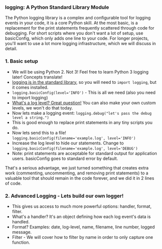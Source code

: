 

### logging: A Python Standard Library Module
The Python logging library is a complex and configurable tool for logging events in your code, it is a core Python skill.  At the most basic, is a replacement for the print statements frequently scattered through code for debugging. For short scripts where you don't want a lot of setup, use basicConfig, which only adds one line to your code.  For longer projects, you'll want to use a lot more logging infrastructure, which we will discuss in detail. 



### 1. Basic setup
- We will be using Python 2.  Not 3!  Feel free to learn Python 3 logging later! Concepts translate!
- [logging is in the standard library](https://docs.python.org/2/library/logging.html), so you will need to `import logging`, but it comes installed.
- `logging.basicConfig(level='INFO')` - This is all we need (also you need to import logging)
- [What's a log level? Great question!](https://docs.python.org/2/library/logging.html#logging-levels) You can also make your own custom levels, we won't do that today.
- Now lets make a logging event: `logging.debug("let's pass the debug level a string.")`
- This is good enough to replace print statements in any tiny scripts you do.
- Now lets send this to a file! `logging.basicConfig(filename='example.log', level='INFO')`
- Increase the log level to hide our statements. Change to `logging.basicConfig(filename='example.log', level='DEBUG')`
- Note: print statements are acceptable for standard output for application users. basicConfig goes to standard error by default.

That's a serious advantage, we just turned something that creates extra work (commenting, uncommenting, and removing print statements) to a valuable tool that should remain in the code forever, and we did it in 2 lines of code.

### 2. Advanced Logging - Lets build our own logger!
- This gives us access to much more powerful options: handler, format, filter.
- What's a handler? It's an object defining how each log event's data is handled.
- Format? Examples: date, log-level, name, filename, line number, logged message.
- Filter - We will cover how to filter by name in order to only capture one function.




